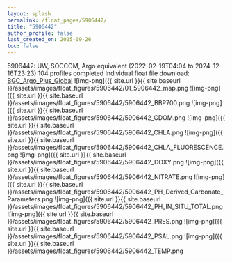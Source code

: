 ```yaml
---
layout: splash
permalink: /float_pages/5906442/
title: "5906442"
author_profile: false
last_created_on: 2025-09-26
toc: false
---
```

 
5906442: UW, SOCCOM, Argo equivalent (2022-02-19T04:04 to 2024-12-16T23:23)
104 profiles completed
Individual float file download: [BGC_Argo_Plus_Global](https://ftp.soest.hawaii.edu/bgc_argo_plus/Individual_Floats/outliers_removed/5906442_Sprof_processed.nc)
![img-png]({{ site.url }}{{ site.baseurl }}/assets/images/float_figures/5906442/01_5906442_map.png
![img-png]({{ site.url }}{{ site.baseurl }}/assets/images/float_figures/5906442/5906442_BBP700.png
![img-png]({{ site.url }}{{ site.baseurl }}/assets/images/float_figures/5906442/5906442_CDOM.png
![img-png]({{ site.url }}{{ site.baseurl }}/assets/images/float_figures/5906442/5906442_CHLA.png
![img-png]({{ site.url }}{{ site.baseurl }}/assets/images/float_figures/5906442/5906442_CHLA_FLUORESCENCE.png
![img-png]({{ site.url }}{{ site.baseurl }}/assets/images/float_figures/5906442/5906442_DOXY.png
![img-png]({{ site.url }}{{ site.baseurl }}/assets/images/float_figures/5906442/5906442_NITRATE.png
![img-png]({{ site.url }}{{ site.baseurl }}/assets/images/float_figures/5906442/5906442_PH_Derived_Carbonate_Parameters.png
![img-png]({{ site.url }}{{ site.baseurl }}/assets/images/float_figures/5906442/5906442_PH_IN_SITU_TOTAL.png
![img-png]({{ site.url }}{{ site.baseurl }}/assets/images/float_figures/5906442/5906442_PRES.png
![img-png]({{ site.url }}{{ site.baseurl }}/assets/images/float_figures/5906442/5906442_PSAL.png
![img-png]({{ site.url }}{{ site.baseurl }}/assets/images/float_figures/5906442/5906442_TEMP.png
